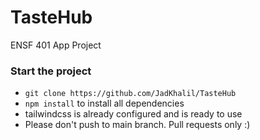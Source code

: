 # TasteHub
ENSF 401 App Project

### Start the project
- `git clone https://github.com/JadKhalil/TasteHub`
- `npm install` to install all dependencies
- tailwindcss is already configured and is ready to use
- Please don't push to main branch. Pull requests only :)